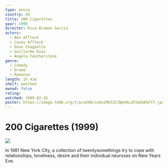 ```yaml
---
type: movie
country: US
title: 200 Cigarettes
year: 1999
director: Risa Bramon Garcia
actors:
  - Ben Affleck
  - Casey Affleck
  - Dave Chappelle
  - Guillermo Díaz
  - Angela Featherstone
genre:
  - Comedy
  - Drama
  - Romance
length: 1h 41m
shelf: watched
owned: false
rating:
watched: 1999-02-26
poster: https://image.tmdb.org/t/p/w500/ssbx2Mk5ZCJWpXALuP2AdG0GFIT.jpg
---
```


# 200 Cigarettes (1999)

![](https://image.tmdb.org/t/p/w500/ssbx2Mk5ZCJWpXALuP2AdG0GFIT.jpg)

In 1981 New York City, a collection of twentysomethings try to cope with relationships, loneliness, desire and their individual neuroses on New Years Eve.